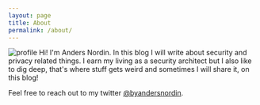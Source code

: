 ```yaml
---
layout: page
title: About
permalink: /about/
---
```

![profile](https://pbs.twimg.com/profile_images/1056855409590525953/Zhk5ML_Z_400x400.jpg#profile)
Hi! I'm Anders Nordin. In this blog I will write about security and privacy related things. I earn my living as a security architect but I also like to dig deep, that's where stuff gets weird and sometimes I will share it, on this blog!

Feel free to reach out to my twitter [@byandersnordin](https://twitter.com/byandersnordin).